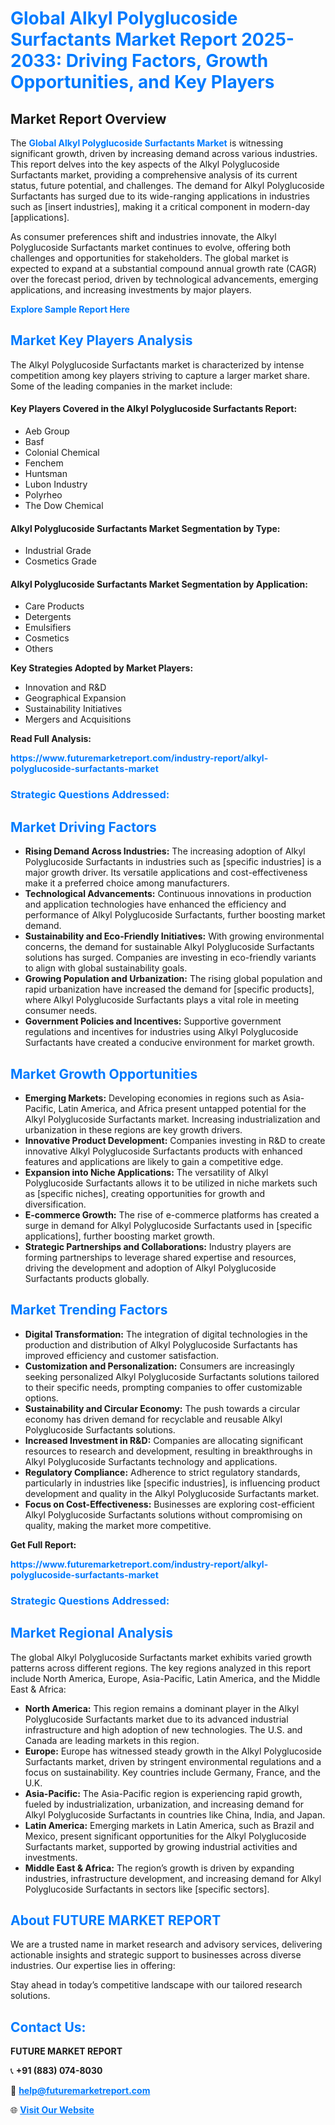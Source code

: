 <h1 style="color: #007BFF;">Global Alkyl Polyglucoside Surfactants Market Report 2025-2033: Driving Factors, Growth Opportunities, and Key Players</h1>

<section id="overview">
<h2>Market Report Overview</h2>
<p>The <a href="https://www.futuremarketreport.com/industry-report/alkyl-polyglucoside-surfactants-market" style="color: #007BFF; text-decoration: none;"><strong>Global Alkyl Polyglucoside Surfactants Market</strong></a> is witnessing significant growth, driven by increasing demand across various industries. This report delves into the key aspects of the Alkyl Polyglucoside Surfactants market, providing a comprehensive analysis of its current status, future potential, and challenges. The demand for Alkyl Polyglucoside Surfactants has surged due to its wide-ranging applications in industries such as [insert industries], making it a critical component in modern-day [applications].</p>
<p>As consumer preferences shift and industries innovate, the Alkyl Polyglucoside Surfactants market continues to evolve, offering both challenges and opportunities for stakeholders. The global market is expected to expand at a substantial compound annual growth rate (CAGR) over the forecast period, driven by technological advancements, emerging applications, and increasing investments by major players.</p>
</section>

<section id="overview">
<p><a href="https://www.futuremarketreport.com/request-sample/reportId=31046" style="color: #007BFF; text-decoration: none;"><strong>Explore Sample Report Here</strong></a></p>
</section>

<section id="key-players">
<h2 style="color: #007BFF;">Market Key Players Analysis</h2>
<p>The Alkyl Polyglucoside Surfactants market is characterized by intense competition among key players striving to capture a larger market share. Some of the leading companies in the market include:</p>
<h4>Key Players Covered in the Alkyl Polyglucoside Surfactants Report:</h4>
<ul><li>Aeb Group</li><li>Basf</li><li>Colonial Chemical</li><li>Fenchem</li><li>Huntsman</li><li>Lubon Industry</li><li>Polyrheo</li><li>The Dow Chemical</li></ul>
<h4>Alkyl Polyglucoside Surfactants Market Segmentation by Type:</h4>
<ul><li>Industrial Grade</li><li>Cosmetics Grade</li></ul>

<h4>Alkyl Polyglucoside Surfactants Market Segmentation by Application:</h4>
<ul><li>Care Products</li><li>Detergents</li><li>Emulsifiers</li><li>Cosmetics</li><li>Others</li></ul>
<p><strong>Key Strategies Adopted by Market Players:</strong></p>
<ul>
<li>Innovation and R&D</li>
<li>Geographical Expansion</li>
<li>Sustainability Initiatives</li>
<li>Mergers and Acquisitions</li>
</ul>
</section>

<section>
<p><strong>Read Full Analysis: </strong></p><a href="https://www.futuremarketreport.com/industry-report/alkyl-polyglucoside-surfactants-market" style="color: #007BFF; text-decoration: none;"><strong>https://www.futuremarketreport.com/industry-report/alkyl-polyglucoside-surfactants-market</strong></a>
<h3 style="color: #007BFF;">Strategic Questions Addressed:</h3>
</section>

<section id="driving-factors">
<h2 style="color: #007BFF;">Market Driving Factors</h2>
<ul>
<li><strong>Rising Demand Across Industries:</strong> The increasing adoption of Alkyl Polyglucoside Surfactants in industries such as [specific industries] is a major growth driver. Its versatile applications and cost-effectiveness make it a preferred choice among manufacturers.</li>
<li><strong>Technological Advancements:</strong> Continuous innovations in production and application technologies have enhanced the efficiency and performance of Alkyl Polyglucoside Surfactants, further boosting market demand.</li>
<li><strong>Sustainability and Eco-Friendly Initiatives:</strong> With growing environmental concerns, the demand for sustainable Alkyl Polyglucoside Surfactants solutions has surged. Companies are investing in eco-friendly variants to align with global sustainability goals.</li>
<li><strong>Growing Population and Urbanization:</strong> The rising global population and rapid urbanization have increased the demand for [specific products], where Alkyl Polyglucoside Surfactants plays a vital role in meeting consumer needs.</li>
<li><strong>Government Policies and Incentives:</strong> Supportive government regulations and incentives for industries using Alkyl Polyglucoside Surfactants have created a conducive environment for market growth.</li>
</ul>
</section>

<section id="growth-opportunities">
<h2 style="color: #007BFF;">Market Growth Opportunities</h2>
<ul>
<li><strong>Emerging Markets:</strong> Developing economies in regions such as Asia-Pacific, Latin America, and Africa present untapped potential for the Alkyl Polyglucoside Surfactants market. Increasing industrialization and urbanization in these regions are key growth drivers.</li>
<li><strong>Innovative Product Development:</strong> Companies investing in R&D to create innovative Alkyl Polyglucoside Surfactants products with enhanced features and applications are likely to gain a competitive edge.</li>
<li><strong>Expansion into Niche Applications:</strong> The versatility of Alkyl Polyglucoside Surfactants allows it to be utilized in niche markets such as [specific niches], creating opportunities for growth and diversification.</li>
<li><strong>E-commerce Growth:</strong> The rise of e-commerce platforms has created a surge in demand for Alkyl Polyglucoside Surfactants used in [specific applications], further boosting market growth.</li>
<li><strong>Strategic Partnerships and Collaborations:</strong> Industry players are forming partnerships to leverage shared expertise and resources, driving the development and adoption of Alkyl Polyglucoside Surfactants products globally.</li>
</ul>
</section>

<section id="trending-factors">
<h2 style="color: #007BFF;">Market Trending Factors</h2>
<ul>
<li><strong>Digital Transformation:</strong> The integration of digital technologies in the production and distribution of Alkyl Polyglucoside Surfactants has improved efficiency and customer satisfaction.</li>
<li><strong>Customization and Personalization:</strong> Consumers are increasingly seeking personalized Alkyl Polyglucoside Surfactants solutions tailored to their specific needs, prompting companies to offer customizable options.</li>
<li><strong>Sustainability and Circular Economy:</strong> The push towards a circular economy has driven demand for recyclable and reusable Alkyl Polyglucoside Surfactants solutions.</li>
<li><strong>Increased Investment in R&D:</strong> Companies are allocating significant resources to research and development, resulting in breakthroughs in Alkyl Polyglucoside Surfactants technology and applications.</li>
<li><strong>Regulatory Compliance:</strong> Adherence to strict regulatory standards, particularly in industries like [specific industries], is influencing product development and quality in the Alkyl Polyglucoside Surfactants market.</li>
<li><strong>Focus on Cost-Effectiveness:</strong> Businesses are exploring cost-efficient Alkyl Polyglucoside Surfactants solutions without compromising on quality, making the market more competitive.</li>
</ul>
</section>

<section>
<p><strong>Get Full Report: </strong></p><a href="https://www.futuremarketreport.com/industry-report/alkyl-polyglucoside-surfactants-market" style="color: #007BFF; text-decoration: none;"><strong>https://www.futuremarketreport.com/industry-report/alkyl-polyglucoside-surfactants-market</strong></a>
<h3 style="color: #007BFF;">Strategic Questions Addressed:</h3>
</section>


<section id="regional-analysis">
<h2 style="color: #007BFF;">Market Regional Analysis</h2>
<p>The global Alkyl Polyglucoside Surfactants market exhibits varied growth patterns across different regions. The key regions analyzed in this report include North America, Europe, Asia-Pacific, Latin America, and the Middle East & Africa:</p>
<ul>
<li><strong>North America:</strong> This region remains a dominant player in the Alkyl Polyglucoside Surfactants market due to its advanced industrial infrastructure and high adoption of new technologies. The U.S. and Canada are leading markets in this region.</li>
<li><strong>Europe:</strong> Europe has witnessed steady growth in the Alkyl Polyglucoside Surfactants market, driven by stringent environmental regulations and a focus on sustainability. Key countries include Germany, France, and the U.K.</li>
<li><strong>Asia-Pacific:</strong> The Asia-Pacific region is experiencing rapid growth, fueled by industrialization, urbanization, and increasing demand for Alkyl Polyglucoside Surfactants in countries like China, India, and Japan.</li>
<li><strong>Latin America:</strong> Emerging markets in Latin America, such as Brazil and Mexico, present significant opportunities for the Alkyl Polyglucoside Surfactants market, supported by growing industrial activities and investments.</li>
<li><strong>Middle East & Africa:</strong> The region’s growth is driven by expanding industries, infrastructure development, and increasing demand for Alkyl Polyglucoside Surfactants in sectors like [specific sectors].</li>
</ul>
</section>

<footer>
<h2 style="color: #007BFF;">About FUTURE MARKET REPORT</h2>
<p>We are a trusted name in market research and advisory services, delivering actionable insights and strategic support to businesses across diverse industries. Our expertise lies in offering:</p>

<p>Stay ahead in today’s competitive landscape with our tailored research solutions.</p>

<h2 style="color: #007BFF;">Contact Us:</h2>
<p><strong>FUTURE MARKET REPORT</strong></p>
<p>📞 <strong>+91 (883) 074-8030</strong></p>
<p>📧 <strong><a href="mailto:help@futuremarketreport.com" style="color: #007BFF;">help@futuremarketreport.com</a></strong></p>
<p>🌐 <strong><a href="https://www.futuremarketreport.com/" style="color: #007BFF;">Visit Our Website</a></strong></p>
</footer>